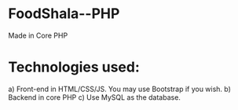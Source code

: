 # FoodShala--PHP
Made in Core PHP

# Technologies used:

a) Front-end in HTML/CSS/JS. You may use Bootstrap if you wish.
b) Backend in core PHP
c) Use MySQL as the database.
